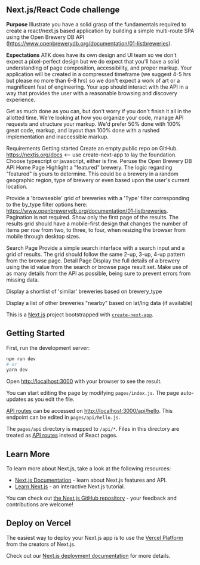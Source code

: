 ## Next.js/React Code challenge
<b>Purpose</b>
Illustrate you have a solid grasp of the fundamentals required to create a react/next.js based application by building a simple multi-route SPA using the Open Brewery DB API (https://www.openbrewerydb.org/documentation/01-listbreweries).

<b>Expectations</b>
ATK does have its own design and UI team so we don't expect a pixel-perfect design but we do expect that you'll have a solid understanding of page composition, accessibility, and proper markup. Your application will be created in a compressed timeframe (we suggest 4-5 hrs but please no more than 6-8 hrs) so we don't expect a work of art or a magnificent feat of engineering. Your app should interact with the API in a way that provides the user with a reasonable browsing and discovery experience.

Get as much done as you can, but don't worry if you don't finish it all in the allotted time. We're looking at how you organize your code, manage API requests and structure your markup. We'd prefer 50% done with 100% great code, markup, and layout than 100% done with a rushed implementation and inaccessible markup.

Requirements
Getting started
Create an empty public repo on GitHub.
https://nextjs.org/docs <-- use create-next-app to lay the foundation. Choose typescript or javascript, either is fine.
Peruse the Open Brewery DB API
Home Page
Highlight a "featured" brewery. The logic regarding "featured" is yours to determine. This could be a brewery in a random geographic region, type of brewery or even based upon the user's current location.

Provide a 'browseable' grid of breweries with a 'Type' filter corresponding to the by_type filter options here: https://www.openbrewerydb.org/documentation/01-listbreweries. Pagination is not required. Show only the first page of the results. The results grid should have a mobile-first design that changes the number of items per row from two, to three, to four, when resizing the browser from mobile through desktop sizes.

Search Page
Provide a simple search interface with a search input and a grid of results. The grid should follow the same 2-up, 3-up, 4-up pattern from the browse page.
Detail Page
Display the full details of a brewery using the id value from the search or browse page result set. Make use of as many details from the API as possible, being sure to prevent errors from missing data.

Display a shortlist of 'similar' breweries based on brewery_type

Display a list of other breweries "nearby" based on lat/lng data (if available)


This is a [Next.js](https://nextjs.org/) project bootstrapped with [`create-next-app`](https://github.com/vercel/next.js/tree/canary/packages/create-next-app).

## Getting Started

First, run the development server:

```bash
npm run dev
# or
yarn dev
```

Open [http://localhost:3000](http://localhost:3000) with your browser to see the result.

You can start editing the page by modifying `pages/index.js`. The page auto-updates as you edit the file.

[API routes](https://nextjs.org/docs/api-routes/introduction) can be accessed on [http://localhost:3000/api/hello](http://localhost:3000/api/hello). This endpoint can be edited in `pages/api/hello.js`.

The `pages/api` directory is mapped to `/api/*`. Files in this directory are treated as [API routes](https://nextjs.org/docs/api-routes/introduction) instead of React pages.

## Learn More

To learn more about Next.js, take a look at the following resources:

- [Next.js Documentation](https://nextjs.org/docs) - learn about Next.js features and API.
- [Learn Next.js](https://nextjs.org/learn) - an interactive Next.js tutorial.

You can check out [the Next.js GitHub repository](https://github.com/vercel/next.js/) - your feedback and contributions are welcome!

## Deploy on Vercel

The easiest way to deploy your Next.js app is to use the [Vercel Platform](https://vercel.com/new?utm_medium=default-template&filter=next.js&utm_source=create-next-app&utm_campaign=create-next-app-readme) from the creators of Next.js.

Check out our [Next.js deployment documentation](https://nextjs.org/docs/deployment) for more details.
